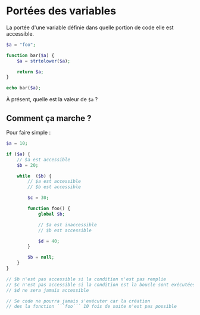 # Portées des variables

La portée d'une variable définie dans quelle portion de code elle est accessible.

```php
$a = "foo";

function bar($a) {
    $a = strtolower($a);

    return $a;
}

echo bar($a);

```

À présent, quelle est la valeur de ```$a``` ?

## Comment ça marche ?

Pour faire simple :


```php
$a = 10;

if ($a) {
    // $a est accessible
    $b = 20;

    while  ($b) {
        // $a est accessible
        // $b est accessible

        $c = 30;

        function foo() {
            global $b;

            // $a est inaccessible
            // $b est accessible

            $d = 40;
        }

        $b = null;
    }
}

// $b n'est pas accessible si la condition n'est pas remplie
// $c n'est pas accessible si la condition est la boucle sont exécutées
// $d ne sera jamais accessible

// Se code ne pourra jamais s'exécuter car la création
// des la fonction ```foo``` 10 fois de suite n'est pas possible

```
